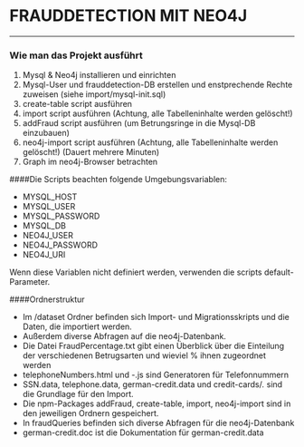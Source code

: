 # FRAUDDETECTION MIT NEO4J
------------------------

### Wie man das Projekt ausführt

1. Mysql & Neo4j installieren und einrichten
2. Mysql-User und frauddetection-DB erstellen und enstprechende Rechte zuweisen (siehe import/mysql-init.sql)
3. create-table script ausführen
4. import script ausführen (Achtung, alle Tabelleninhalte werden gelöscht!)
5. addFraud script ausführen (um Betrungsringe in die Mysql-DB einzubauen)
6. neo4j-import script ausführen (Achtung, alle Tabelleninhalte werden gelöscht!) (Dauert mehrere Minuten)
7. Graph im neo4j-Browser betrachten


####Die Scripts beachten folgende Umgebungsvariablen:

* MYSQL_HOST
* MYSQL_USER
* MYSQL_PASSWORD
* MYSQL_DB
* NEO4J_USER
* NEO4J_PASSWORD
* NEO4J_URI

Wenn diese Variablen nicht definiert werden, verwenden die scripts default-Parameter.



####Ordnerstruktur

* Im /dataset Ordner befinden sich Import- und Migrationsskripts und die Daten, die importiert werden.
* Außerdem diverse Abfragen auf die neo4j-Datenbank.
* Die Datei FraudPercentage.txt gibt einen Überblick über die Einteilung der verschiedenen Betrugsarten und wieviel % ihnen zugeordnet werden
* telephoneNumbers.html und -.js sind Generatoren für Telefonnummern
* SSN.data, telephone.data, german-credit.data und credit-cards/*.* sind die Grundlage für den Import.
* Die npm-Packages addFraud, create-table, import, neo4j-import sind in den jeweiligen Ordnern gespeichert.
* In fraudQueries befinden sich diverse Abfragen für die neo4j-Datenbank
* german-credit.doc ist die Dokumentation für german-credit.data
